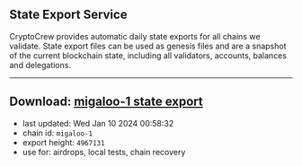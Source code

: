 ## State Export Service
CryptoCrew provides automatic daily state exports for all chains we validate. State export files can be used as genesis files and are a snapshot of the current blockchain state, including all validators, accounts, balances and delegations.

---
**Download: [migaloo-1 state export](https://dl.ccvalidators.com/SERVICE/migaloo/migaloo-1_export_4967131.json)**
---

- last updated: Wed Jan 10 2024 00:58:32
- chain id: `migaloo-1`
- export height: `4967131`
- use for: airdrops, local tests, chain recovery
